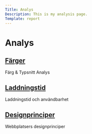 ```yaml
---
Title: Analys
Description: This is my analysis page.
Template: report
---
```


Analys
==========================
<!-- <hr> -->
<div class="kmom-box a">
    <a href="analysis/01_colors" class="rubrik"><h2>Färger</h2></a>
    <p>Färg & Typsnitt Analys <br> <a href="analysis/01_colors"><i class="fas fa-arrow-right" aria-label="right"></i></a></p>
</div>

<div class="kmom-box b">
    <a href="analysis/02_load"><h2>Laddningstid</h2></a>
    <p>Laddningstid och användbarhet<br> <a href="analysis/02_load"><i class="fas fa-arrow-right" aria-label="right"></i></a></p>
</div>

<div class="kmom-box c">
    <a href="analysis/03_design"><h2>Designprinciper</h2></a>
    <p>Webbplatsers designprinciper <br> <a href="analysis/03_design"><i class="fas fa-arrow-right" aria-label="right"></i></a></p>
</div>

